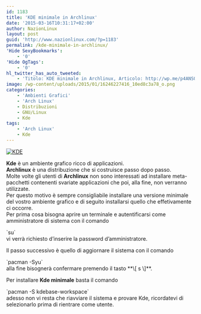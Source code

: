 ```yaml
---
id: 1183
title: 'KDE minimale in Archlinux'
date: '2015-03-16T10:31:17+02:00'
author: NazionLinux
layout: post
guid: 'http://www.nazionlinux.com/?p=1183'
permalink: /kde-minimale-in-archlinux/
'Hide SexyBookmarks':
    - '0'
'Hide OgTags':
    - '0'
hl_twitter_has_auto_tweeted:
    - 'Titolo: KDE minimale in Archlinux, Articolo: http://wp.me/p4ANSQ-j5'
image: /wp-content/uploads/2015/01/16246227416_10ed8c3a78_o.png
categories:
    - 'Ambienti Grafici'
    - 'Arch Linux'
    - Distribuzioni
    - GNU/Linux
    - Kde
tags:
    - 'Arch Linux'
    - Kde
---
```


[![KDE](https://i0.wp.com/www.nazionlinux.com/wp-content/uploads/2015/01/16246227416_10ed8c3a78_o.png?resize=610%2C300)](http://www.nazionlinux.com/linux-mint-kde-si-aggiorna/rp_16246227416_10ed8c3a78_o-png/)

**Kde** è un ambiente grafico ricco di applicazioni.  
**Archlinux** è una distribuzione che si costruisce passo dopo passo.  
Molte volte gli utenti di **Archlinux** non sono interessati ad installare meta-pacchetti contenenti svariate applicazioni che poi, alla fine, non verranno utilizzate.  
Per questo motivo è sempre consigliabile installare una versione minimale del vostro ambiente grafico e di seguito installarsi quello che effetivamente ci occorre.  
Per prima cosa bisogna aprire un terminale e autentificarsi come amministratore di sistema con il comando

<div class="wp-terminal">`su`</div>vi verrà richiesto d’inserire la password d’amministratore.

Il passo successivo è quello di aggiornare il sistema con il comando

<div class="wp-terminal">`pacman -Syu`</div>alla fine bisognerà confermare premendo il tasto **\[ s \]**.

Per installare **Kde minimale** basta il comando

<div class="wp-terminal">`pacman -S kdebase-workspace`</div>adesso non vi resta che riavviare il sistema e provare Kde, ricordatevi di selezionarlo prima di rientrare come utente.